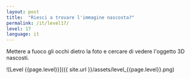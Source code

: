 ```yaml
---
layout: post
title:  "Riesci a trovare l'immagine nascosta?"
permalink: /it/level17/
level: 17
language: it
---
```

Mettere a fuoco gli occhi dietro la foto e cercare di vedere l'oggetto 3D nascosti.

![Level {{page.level}}]({{ site.url }}/assets/level_{{page.level}}.png)